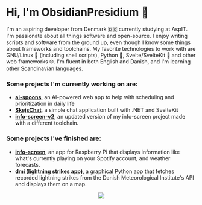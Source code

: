 # Hi, I'm ObsidianPresidium 👋
I'm an aspiring developer from Denmark 🇩🇰 currently studying at AspIT. I'm passionate about all things software and open-source. I enjoy writing scripts and software from the ground up, even though I know some things about frameworks and toolchains.
My favorite technologies to work with are GNU/Linux 🐧 (including shell scripts), Python 🐍, Svelte/SvelteKit 🧰 and other web frameworks 🌐. I'm fluent in both English and Danish, and I'm learning other Scandinavian languages.

### Some projects I'm currently working on are:

- [**ai-spoons**](https://github.com/ObsidianPresidium/ai-spoons), an AI-powered web app to help with scheduling and prioritization in daily life
- [**SkejsChat**](https://github.com/SnoSoft/SkejsChat), a simple chat application built with .NET and SvelteKit
- [**info-screen-v2**](https://github.com/ObsidianPresidium/info-screen-v2), an updated version of my info-screen project made with a different toolchain.

### Some projects I've finished are:

- [**info-screen**](https://github.com/ObsidianPresidium/info-screen), an app for Raspberry Pi that displays information like what's currently playing on your Spotify account, and weather forecasts.
- [**dmi (lightning strikes app)**](https://github.com/ObsidianPresidium/aspit-s/tree/master/dmi), a graphical Python app that fetches recorded lightning strikes from the Danish Meteorological Institute's API and displays them on a map.

<p align="center">
    <img src="https://github-readme-stats.vercel.app/api/top-langs/?username=ObsidianPresidium&layout=compact" />
</p>

<!---
ObsidianPresidium/ObsidianPresidium is a ✨ special ✨ repository because its `README.md` (this file) appears on your GitHub profile.
You can click the Preview link to take a look at your changes.
--->
